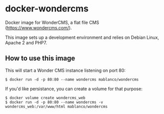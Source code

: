 # docker-wondercms
Docker image for WonderCMS, a flat file CMS (https://www.wondercms.com/).

This image sets up a development environment and relies on Debian Linux, Apache 2 and PHP7.

## How to use this image

This will start a Wonder CMS instance listening on port 80:

```
$ docker run -d -p 80:80 --name wondercms mablanco/wondercms
```

If you'd like persistance, you can create a volume for that purpose:

```
$ docker volume create wondercms_web
$ docker run -d -p 80:80 --name wondercms -v wondercms_web:/var/www/html mablanco/wondercms
```
